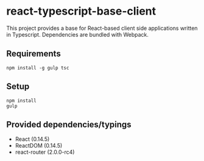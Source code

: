 # react-typescript-base-client

This project provides a base for React-based client side applications written
in Typescript. Dependencies are bundled with Webpack.

## Requirements

```
npm install -g gulp tsc
```

## Setup

```
npm install
gulp
```

## Provided dependencies/typings

* React (0.14.5)
* ReactDOM (0.14.5)
* react-router (2.0.0-rc4)
